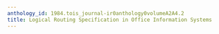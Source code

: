 ```yaml
---
anthology_id: 1984.tois_journal-ir0anthology0volumeA2A4.2
title: Logical Routing Specification in Office Information Systems
---
```

